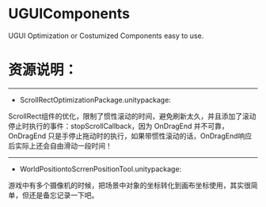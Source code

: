  # UGUIComponents

 UGUI Optimization or Costumized Components easy to use.

 



# 资源说明：

_ _ _



-  ScrollRectOptimizationPackage.unitypackage:

ScrollRect组件的优化，限制了惯性滚动的时间，避免刷新太久，并且添加了滚动停止时执行的事件：stopScrollCallback，因为 OnDragEnd 并不可靠，OnDragEnd 只是手停止拖动时的执行，如果带惯性滚动的话，OnDragEnd响应后实际上还会自由滑动一段时间！

 

_ _ _





- WorldPositiontoScrrenPositionTool.unitypackage:

游戏中有多个摄像机的时候，把场景中对象的坐标转化到画布坐标使用，其实很简单，但还是备忘记录一下吧。

